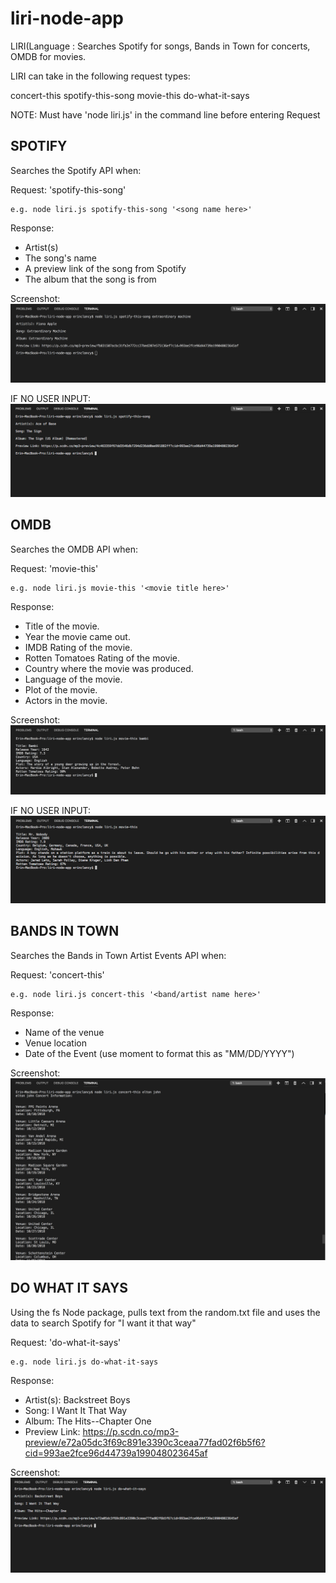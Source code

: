 # liri-node-app
LIRI(Language : Searches Spotify for songs, Bands in Town for concerts, OMDB for movies.

LIRI can take in the following request types:

concert-this
spotify-this-song
movie-this
do-what-it-says

NOTE: Must have 'node liri.js' in the command line before entering Request 

## SPOTIFY

Searches the Spotify API when:

Request: 'spotify-this-song'

    e.g. node liri.js spotify-this-song '<song name here>'

Response:  

   * Artist(s)
   * The song's name
   * A preview link of the song from Spotify
   * The album that the song is from

Screenshot:
![spotify](images/spotify-this-song_extraordinaryMachine.png)

IF NO USER INPUT:
![spotify2](images/spotify-this-song_ace.png)

## OMDB

Searches the OMDB API when:

Request: 'movie-this'

    e.g. node liri.js movie-this '<movie title here>'

Response:

   * Title of the movie.
   * Year the movie came out.
   * IMDB Rating of the movie.
   * Rotten Tomatoes Rating of the movie.
   * Country where the movie was produced.
   * Language of the movie.
   * Plot of the movie.
   * Actors in the movie.

Screenshot:
![omdb](images/movie-this_bambi.png)

IF NO USER INPUT:
![omdb2](images/movie-this_MrNobody.png)

## BANDS IN TOWN 

Searches the Bands in Town Artist Events API when:

Request: 'concert-this' 

    e.g. node liri.js concert-this '<band/artist name here>'

Response: 

   * Name of the venue
   * Venue location
   * Date of the Event (use moment to format this as "MM/DD/YYYY")

Screenshot:
![bands](images/concert-this_eltonJohn.png)

## DO WHAT IT SAYS

Using the fs Node package, pulls text from the random.txt file and uses the data to search Spotify for "I want it that way"

Request: 'do-what-it-says'

    e.g. node liri.js do-what-it-says

Response: 

   * Artist(s): Backstreet Boys
   * Song: I Want It That Way
   * Album: The Hits--Chapter One
   * Preview Link: https://p.scdn.co/mp3-preview/e72a05dc3f69c891e3390c3ceaa77fad02f6b5f6?cid=993ae2fce96d44739a199048023645af

Screenshot:
![doThis](images/do-what-it-says.png)
